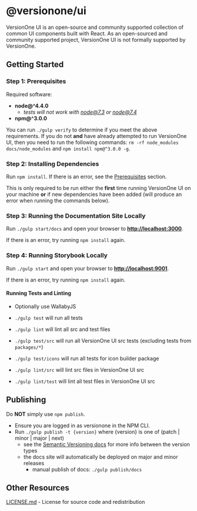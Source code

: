 # @versionone/ui
VersionOne UI is an open-source and community supported collection of common UI components built with React. As an open-sourced and community supported project, VersionOne UI is not formally supported by VersionOne.

## Getting Started
### Step 1: Prerequisites
Required software:

- **node@^4.4.0**
    - *tests will not work with node@7.3 or node@7.4*
- **npm@^3.0.0**

You can run `./gulp verify` to determine if you meet the above requirements. If you do not **and** have already attempted to run VersionOne UI, then you need to run the following commands: `rm -rf node_modules docs/node_modules` and `npm install npm@^3.0.0 -g`.

### Step 2: Installing Dependencies
Run `npm install`. If there is an error, see the [Prerequisites](#Step-1-Prerequisites) section.

This is only required to be run either the **first** time running VersionOne UI on your machine **or** if new dependencies have been added (will produce an error when running the commands below).

### Step 3: Running the Documentation Site Locally
Run `./gulp start/docs` and open your browser to **[http://localhost:3000](http://localhost:3000)**.

If there is an error, try running `npm install` again.

### Step 4: Running Storybook Locally
Run `./gulp start` and open your browser to **[http://localhost:9001](http://localhost:9001)**.

If there is an error, try running `npm install` again.

#### Running Tests and Linting
- Optionally use WallabyJS
- `./gulp test` will run all tests
- `./gulp lint` will lint all src and test files


- `./gulp test/src` will run all VersionOne UI src tests (excluding tests from `packages/*`)
- `./gulp test/icons` will run all tests for icon builder package
- `./gulp lint/src` will lint src files in VersionOne UI src
- `./gulp lint/test` will lint all test files in VersionOne UI src

## Publishing
Do **NOT** simply use `npm publish`.

- Ensure you are logged in as versionone in the NPM CLI.
- Run `./gulp publish -t {version}` where {version} is one of (patch | minor | major | next)
    - see the [Semantic Versioning docs](http://semver.org/) for more info between the version types
    - the docs site will automatically be deployed on major and minor releases
        - manual publish of docs: `./gulp publish/docs`

## Other Resources
[LICENSE.md](./license.md) - License for source code and redistribution
